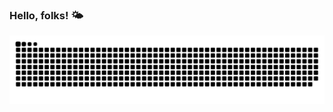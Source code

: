 ### Hello, folks! 🌤

<div align="left">
<picture>
  <source media="(prefers-color-scheme: dark)" srcset="https://raw.githubusercontent.com/douglarek/douglarek/output/github-contribution-grid-snake-dark.svg">
  <source media="(prefers-color-scheme: light)" srcset="https://raw.githubusercontent.com/douglarek/douglarek/output/github-contribution-grid-snake.svg">
  <img alt="Shows an illustrated sun in light color mode and a moon with stars in dark color mode." src="https://raw.githubusercontent.com/douglarek/douglarek/output/github-contribution-grid-snake.svg">
</picture>  
</div>
